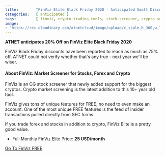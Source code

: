 ```yaml
---
title:        "FinViz Elite Black Friday 2020 - Anticipated Small Discount"
categories:   [ anticipated ]
tags:         [ finviz, crypto-trading-tools, stock-screener, crypto-screener ]
image:
- 'https://res.cloudinary.com/atnetcloud/image/upload/c_scale,h_360,w_700/v1603682127/atnet/blog_trading/finviz_bmxhan.jpg'
---
```


**ATNET anticipates 20% Off on FinViz Elite Black Friday 2020**

FinViz Black Friday discounts have been reported to reach as much as 75% off. ATNET could not verify whether that's any true - next year we'll be wiser.   

#### About FinViz: Market Screener for Stocks, Forex and Crypto

FinViz is an OG stock screener that newly added support for the biggest cryptos. Crypto market screening is the latest addition to this 10+ year old tool.

FinViz gives tons of unique features for FREE, no need to even make an account. One of the most unique FREE features is the feed of insider transactions pulled directly from SEC forms.

If you trade forex and stocks in addition to crypto, FinViz Elite is a pretty good value.

* Full Monthly FinViz Elite Price: **25 USD/month**

<p><a id="spec-affil" target="_blank" rel="nofollow" class="button" href="https://finviz.com/?a=313883367">Go To FinViz FREE</a></p>

